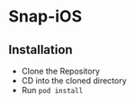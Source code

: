 # Snap-iOS

## Installation

- Clone the Repository
- CD into the cloned directory
- Run ```pod install```
